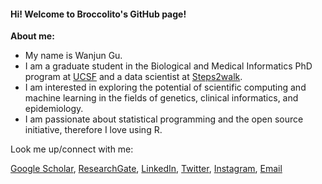 #### Hi! Welcome to Broccolito's GitHub page!

**About me:**

- My name is Wanjun Gu.
- I am a graduate student in the Biological and Medical Informatics PhD program at [UCSF](https://www.ucsf.edu/) and a data scientist at [Steps2walk](https://steps2walk.org/).
- I am interested in exploring the potential of scientific computing and machine learning in the fields of genetics, clinical informatics, and epidemiology.
- I am passionate about statistical programming and the open source initiative, therefore I love using R. 


Look me up/connect with me:

[Google Scholar](https://scholar.google.com/citations?hl=en&user=RLSWT98AAAAJ), [ResearchGate](https://www.researchgate.net/profile/Wanjun-Gu/research), [LinkedIn](https://www.linkedin.com/in/wanjun-gu/), [Twitter](https://twitter.com/WanjunGu1), [Instagram](https://www.instagram.com/wanjun.gu.broccolito/), [Email](mailto:wanjun.gu@ucsf.edu)


